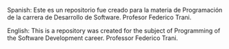 Spanish: Este es un repositorio fue creado para la materia de Programación de la carrera de Desarrollo de Software. Profesor Federico Trani.

English: This is a repository was created for the subject of Programming of the Software Development career. Professor Federico Trani.
